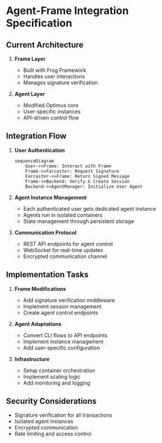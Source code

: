 # Agent-Frame Integration Specification

## Current Architecture

1. **Frame Layer**
   - Built with Frog Framework
   - Handles user interactions
   - Manages signature verification

2. **Agent Layer**
   - Modified Optimus core
   - User-specific instances
   - API-driven control flow

## Integration Flow

1. **User Authentication**
   ```mermaid
   sequenceDiagram
       User->>Frame: Interact with Frame
       Frame->>Farcaster: Request Signature
       Farcaster->>Frame: Return Signed Message
       Frame->>Backend: Verify & Create Session
       Backend->>AgentManager: Initialize User Agent
   ```

2. **Agent Instance Management**
   - Each authenticated user gets dedicated agent instance
   - Agents run in isolated containers
   - State management through persistent storage

3. **Communication Protocol**
   - REST API endpoints for agent control
   - WebSocket for real-time updates
   - Encrypted communication channel

## Implementation Tasks

1. **Frame Modifications**
   - Add signature verification middleware
   - Implement session management
   - Create agent control endpoints

2. **Agent Adaptations**
   - Convert CLI flows to API endpoints
   - Implement instance management
   - Add user-specific configuration

3. **Infrastructure**
   - Setup container orchestration
   - Implement scaling logic
   - Add monitoring and logging

## Security Considerations

- Signature verification for all transactions
- Isolated agent instances
- Encrypted communication
- Rate limiting and access control
